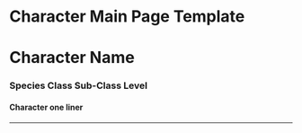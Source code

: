 # Character Main Page Template

# Character Name
### Species Class Sub-Class Level
#### Character one liner
---

